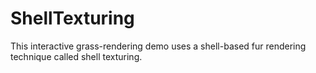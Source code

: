 # ShellTexturing
This interactive grass-rendering demo uses a shell-based fur rendering technique called shell texturing.
